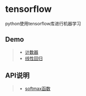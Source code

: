 # tensorflow
python使用tensorflow库进行机器学习

## Demo
> * [计数器](/src/examples/counter.py)
> * [线性回归](/src/examples/linear_regression.py)

## API说明
> * [softmax函数](/src/instruction/softmax.py)

